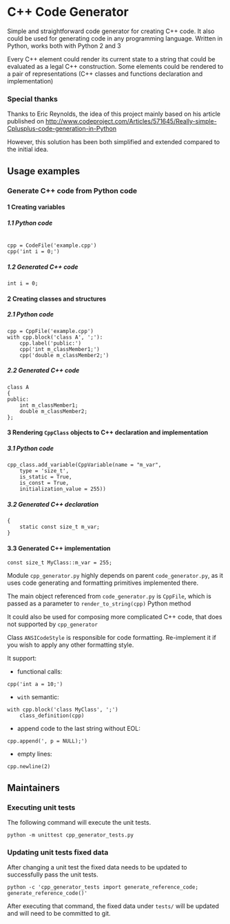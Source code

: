 C++ Code Generator
==============

Simple and straightforward code generator for creating C++ code. It also could be used for generating code in any programming language. Written in Python, works both with Python 2 and 3

Every C++ element could render its current state to a string that could be evaluated as 
a legal C++ construction.
Some elements could be rendered to a pair of representations (C++ classes and functions declaration and implementation)

### Special thanks

Thanks to Eric Reynolds, the idea of this project mainly based on his article published on
http://www.codeproject.com/Articles/571645/Really-simple-Cplusplus-code-generation-in-Python

However, this solution has been both simplified and extended compared to the initial idea.

## Usage examples

### Generate C++ code from Python code

#### 1 Creating variables

##### 1.1 Python code
```

cpp = CodeFile('example.cpp')
cpp('int i = 0;')
```

##### 1.2 Generated C++ code
```
int i = 0;
```
#### 2 Creating classes and structures

##### 2.1 Python code
```
cpp = CppFile('example.cpp')
with cpp.block('class A', ';'):
    cpp.label('public:')
    cpp('int m_classMember1;')
    cpp('double m_classMember2;')
```

##### 2.2 Generated C++ code
```
class A
{
public:
    int m_classMember1;
    double m_classMember2;
};
```

#### 3 Rendering `CppClass` objects to C++ declaration and implementation

##### 3.1 Python code

```cpp_class = CppClass(name = 'MyClass', is_struct = True)
cpp_class.add_variable(CppVariable(name = "m_var",
    type = 'size_t',
    is_static = True,
    is_const = True,
    initialization_value = 255))
```
 
##### 3.2 Generated C++ declaration

```struct MyClass
{
    static const size_t m_var;
}
```
 
#### 3.3 Generated C++ implementation
```
const size_t MyClass::m_var = 255;
```

Module `cpp_generator.py` highly depends on parent `code_generator.py`, as it uses
code generating and formatting primitives implemented there.
 
The main object referenced from `code_generator.py` is `CppFile`, 
which is passed as a parameter to `render_to_string(cpp)` Python method

It could also be used for composing more complicated C++ code,
that does not supported by `cpp_generator`

Class `ANSICodeStyle` is responsible for code formatting. Re-implement it if you wish to apply any other formatting style.
 
 
It support:

- functional calls:
```
cpp('int a = 10;')
```
 
- `with` semantic:
```
with cpp.block('class MyClass', ';')
    class_definition(cpp)
```
 
- append code to the last string without EOL:
```
cpp.append(', p = NULL);')
```
 
- empty lines:
```
cpp.newline(2)
```

## Maintainers

### Executing unit tests
The following command will execute the unit tests.

```
python -m unittest cpp_generator_tests.py
```

### Updating unit tests fixed data
After changing a unit test the fixed data needs to be updated to successfully pass the unit tests.

```
python -c 'cpp_generator_tests import generate_reference_code; generate_reference_code()'
```

After executing that command, the fixed data under `tests/` will be updated and will need to be committed to git.
 
